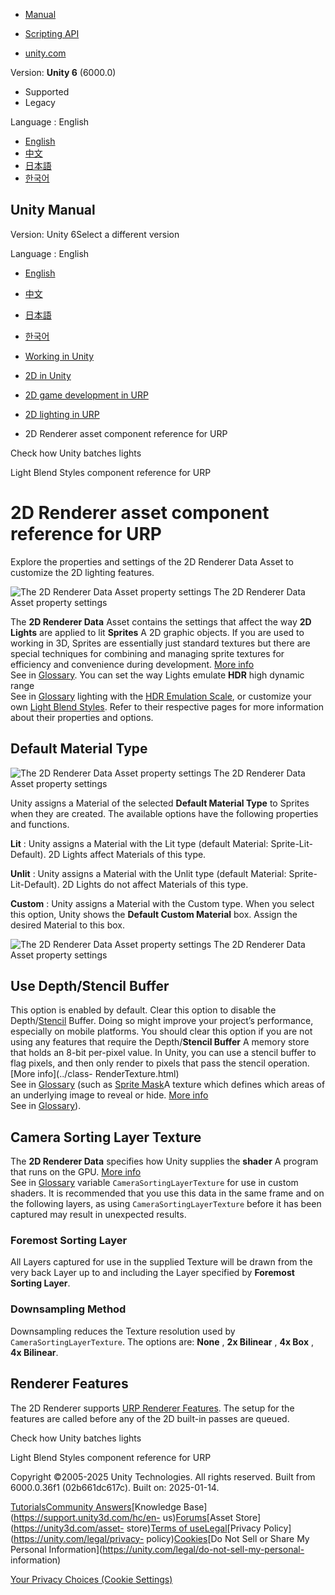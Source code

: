 [](https://docs.unity3d.com)

  * [Manual](../Manual/index.html)
  * [Scripting API](../ScriptReference/index.html)

  * [unity.com](https://unity.com/)

Version: **Unity 6** (6000.0)

  * Supported
  * Legacy

Language : English

  * [English](/Manual/urp/2DRendererData-overview.html)
  * [中文](/cn/current/Manual/urp/2DRendererData-overview.html)
  * [日本語](/ja/current/Manual/urp/2DRendererData-overview.html)
  * [한국어](/kr/current/Manual/urp/2DRendererData-overview.html)

[](https://docs.unity3d.com)

## Unity Manual

Version: Unity 6Select a different version

Language : English

  * [English](/Manual/urp/2DRendererData-overview.html)
  * [中文](/cn/current/Manual/urp/2DRendererData-overview.html)
  * [日本語](/ja/current/Manual/urp/2DRendererData-overview.html)
  * [한국어](/kr/current/Manual/urp/2DRendererData-overview.html)

  * [Working in Unity](../working-in-unity.html)
  * [2D in Unity](../Unity2D.html)
  * [2D game development in URP](../2d-urp-landing.html)
  * [2D lighting in URP](../urp/2d-index.html)
  * 2D Renderer asset component reference for URP

[](../urp/2d-light-batching-debugger.html)

Check how Unity batches lights

[](../urp/LightBlendStyles.html)

Light Blend Styles component reference for URP

# 2D Renderer asset component reference for URP

Explore the properties and settings of the 2D Renderer Data Asset to customize
the 2D lighting features.

![The 2D Renderer Data Asset property
settings](../../uploads/urp/2D/2dRendererData_properties.png) The 2D Renderer
Data Asset property settings

The **2D Renderer Data** Asset contains the settings that affect the way **2D
Lights** are applied to lit **Sprites** A 2D graphic objects. If you are used
to working in 3D, Sprites are essentially just standard textures but there are
special techniques for combining and managing sprite textures for efficiency
and convenience during development. [More info](../sprite/sprite-landing.html)  
See in [Glossary](../Glossary.html#Sprite). You can set the way Lights emulate
**HDR** high dynamic range  
See in [Glossary](../Glossary.html#HDR) lighting with the [HDR Emulation
Scale](HDREmulationScale.html), or customize your own [Light Blend
Styles](LightBlendStyles.html). Refer to their respective pages for more
information about their properties and options.

## Default Material Type

![The 2D Renderer Data Asset property
settings](../../uploads/urp/2D/Default_Material_Type.png) The 2D Renderer Data
Asset property settings

Unity assigns a Material of the selected **Default Material Type** to Sprites
when they are created. The available options have the following properties and
functions.

**Lit** : Unity assigns a Material with the Lit type (default Material:
Sprite-Lit-Default). 2D Lights affect Materials of this type.

**Unlit** : Unity assigns a Material with the Unlit type (default Material:
Sprite-Lit-Default). 2D Lights do not affect Materials of this type.

**Custom** : Unity assigns a Material with the Custom type. When you select
this option, Unity shows the **Default Custom Material** box. Assign the
desired Material to this box.

![The 2D Renderer Data Asset property
settings](../../uploads/urp/2D/Default_Custom_Material.png) The 2D Renderer
Data Asset property settings

## Use Depth/Stencil Buffer

This option is enabled by default. Clear this option to disable the
Depth/[Stencil](https://docs.unity3d.com/Manual/SL-Stencil.html) Buffer. Doing
so might improve your project’s performance, especially on mobile platforms.
You should clear this option if you are not using any features that require
the Depth/**Stencil Buffer** A memory store that holds an 8-bit per-pixel
value. In Unity, you can use a stencil buffer to flag pixels, and then only
render to pixels that pass the stencil operation. [More info](../class-
RenderTexture.html)  
See in [Glossary](../Glossary.html#stencilbuffer) (such as [Sprite
Mask](https://docs.unity3d.com/Manual/class-SpriteMask.html)A texture which
defines which areas of an underlying image to reveal or hide. [More
info](../sprite/mask/mask-landing.html)  
See in [Glossary](../Glossary.html#SpriteMask)).

## Camera Sorting Layer Texture

The **2D Renderer Data** specifies how Unity supplies the **shader** A program
that runs on the GPU. [More info](../Shaders.html)  
See in [Glossary](../Glossary.html#Shader) variable
`CameraSortingLayerTexture` for use in custom shaders. It is recommended that
you use this data in the same frame and on the following layers, as using
`CameraSortingLayerTexture` before it has been captured may result in
unexpected results.

### Foremost Sorting Layer

All Layers captured for use in the supplied Texture will be drawn from the
very back Layer up to and including the Layer specified by **Foremost Sorting
Layer**.

### Downsampling Method

Downsampling reduces the Texture resolution used by
`CameraSortingLayerTexture`. The options are: **None** , **2x Bilinear** ,
**4x Box** , **4x Bilinear**.

## Renderer Features

The 2D Renderer supports [URP Renderer Features](urp-renderer-feature.html).
The setup for the features are called before any of the 2D built-in passes are
queued.

[](../urp/2d-light-batching-debugger.html)

Check how Unity batches lights

[](../urp/LightBlendStyles.html)

Light Blend Styles component reference for URP

Copyright ©2005-2025 Unity Technologies. All rights reserved. Built from
6000.0.36f1 (02b661dc617c). Built on: 2025-01-14.

[Tutorials](https://learn.unity.com/)[Community
Answers](https://answers.unity3d.com)[Knowledge
Base](https://support.unity3d.com/hc/en-
us)[Forums](https://forum.unity3d.com)[Asset Store](https://unity3d.com/asset-
store)[Terms of
use](https://docs.unity3d.com/Manual/TermsOfUse.html)[Legal](https://unity.com/legal)[Privacy
Policy](https://unity.com/legal/privacy-
policy)[Cookies](https://unity.com/legal/cookie-policy)[Do Not Sell or Share
My Personal Information](https://unity.com/legal/do-not-sell-my-personal-
information)

[Your Privacy Choices (Cookie Settings)](javascript:void\(0\);)

